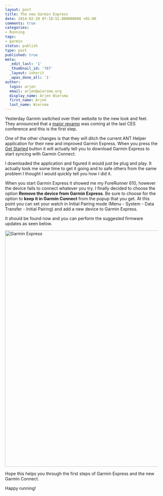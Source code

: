 ```yaml
---
layout: post
title: The new Garmin Express
date: 2014-02-20 07:10:52.000000000 +01:00
comments: true
categories:
- Running
tags:
- garmin
status: publish
type: post
published: true
meta:
  _edit_last: '1'
  _thumbnail_id: '787'
  _layout: inherit
  _wpas_done_all: '1'
author:
  login: arjen
  email: arjen@wiersma.org
  display_name: Arjen Wiersma
  first_name: Arjen
  last_name: Wiersma
---
```

<p>Yesterday Garmin switched over their website to the new look and feel. They announced that a <a href="http://garmin.blogs.com/my_weblog/2014/01/ces-announcement-garmin-connect-redesign-.html#.UwWovkJdUnV" target="_blank">major revamp</a> was coming at the last CES conference and this is the first step. </p>
<p>One of the other changes is that they will ditch the current ANT Helper application for their new and improved Garmin Express. When you press the <a href="http://connect.garmin.com/en-US/start/" target="_blank">Get Started</a> button it will actually tell you to download Garmin Express to start syncing with Garmin Connect.</p>
<p>I downloaded the application and figured it would just be plug and play. It actually took me some time to get it going and to safe others from the same problem I thought I would quickly tell you how I did it. </p>
<p>When you start Garmin Express it showed me my ForeRunner 610, however the device fails to connect whatever you try. I finally decided to choose the option <strong>Remove the device from Garmin Express</strong>. Be sure to choose for the option to <strong>keep it in Garmin Connect</strong> from the popup that you get. At this point you can set your watch in Initial Pairing mode (Menu - System - Data Transfer - Initial Pairing) and add a new device to Garmin Express.</p>
<p>It should be found now and you can perform the suggested firmware updates as seen below.</p>
<p><img src="/assets/Garmin-Express.png" alt="Garmin Express" width="1074" height="776" class="aligncenter size-full wp-image-786" /></p>
<p>Hope this helps you through the first steps of Garmin Express and the new Garmin Connect.</p>
<p>Happy running!</p>
